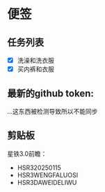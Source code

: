 # 便签

## 任务列表

- [x] 洗澡和洗衣服
- [x] 买内裤和衣服

## 最新的github token:

...这东西被检测导致所以不能同步

## 剪贴板

星铁3.0前瞻：

- HSR320250115
- HSR3WENGFALUOSI
- HSR3DAWEIDELIWU